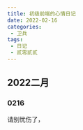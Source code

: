 ```yaml
---
title: 初级前端的心情日记
date: 2022-02-16
categories:
 - 卫兵
tags:
 - 日记
 - 贰零贰贰
---
```


## 2022二月

### 0216

请别忧伤了，